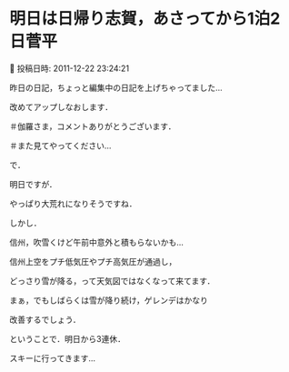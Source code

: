 # 明日は日帰り志賀，あさってから1泊2日菅平

📅 投稿日時: 2011-12-22 23:24:21

昨日の日記，ちょっと編集中の日記を上げちゃってました…


改めてアップしなおします．


＃伽羅さま，コメントありがとうございます．


＃また見てやってください…





で．


明日ですが．


やっぱり大荒れになりそうですね．


しかし．


信州，吹雪くけど午前中意外と積もらないかも…


信州上空をプチ低気圧やプチ高気圧が通過し，


どっさり雪が降る，って天気図ではなくなって来てます．


まぁ，でもしばらくは雪が降り続け，ゲレンデはかなり


改善するでしょう．





ということで．明日から3連休．


スキーに行ってきます…
